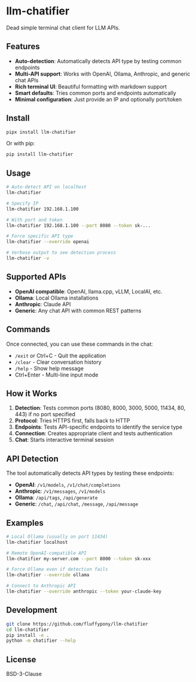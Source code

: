 # llm-chatifier

Dead simple terminal chat client for LLM APIs.

## Features

- **Auto-detection**: Automatically detects API type by testing common endpoints
- **Multi-API support**: Works with OpenAI, Ollama, Anthropic, and generic chat APIs
- **Rich terminal UI**: Beautiful formatting with markdown support
- **Smart defaults**: Tries common ports and endpoints automatically
- **Minimal configuration**: Just provide an IP and optionally port/token

## Install

```bash
pipx install llm-chatifier
```

Or with pip:
```bash
pip install llm-chatifier
```

## Usage

```bash
# Auto-detect API on localhost
llm-chatifier

# Specify IP
llm-chatifier 192.168.1.100

# With port and token
llm-chatifier 192.168.1.100 --port 8080 --token sk-...

# Force specific API type
llm-chatifier --override openai

# Verbose output to see detection process
llm-chatifier -v
```

## Supported APIs

- **OpenAI compatible**: OpenAI, llama.cpp, vLLM, LocalAI, etc.
- **Ollama**: Local Ollama installations
- **Anthropic**: Claude API
- **Generic**: Any chat API with common REST patterns

## Commands

Once connected, you can use these commands in the chat:

- `/exit` or Ctrl+C - Quit the application
- `/clear` - Clear conversation history  
- `/help` - Show help message
- Ctrl+Enter - Multi-line input mode

## How it Works

1. **Detection**: Tests common ports (8080, 8000, 3000, 5000, 11434, 80, 443) if no port specified
2. **Protocol**: Tries HTTPS first, falls back to HTTP
3. **Endpoints**: Tests API-specific endpoints to identify the service type
4. **Connection**: Creates appropriate client and tests authentication
5. **Chat**: Starts interactive terminal session

## API Detection

The tool automatically detects API types by testing these endpoints:

- **OpenAI**: `/v1/models`, `/v1/chat/completions`
- **Anthropic**: `/v1/messages`, `/v1/models`  
- **Ollama**: `/api/tags`, `/api/generate`
- **Generic**: `/chat`, `/api/chat`, `/message`, `/api/message`

## Examples

```bash
# Local Ollama (usually on port 11434)
llm-chatifier localhost

# Remote OpenAI-compatible API
llm-chatifier my-server.com --port 8000 --token sk-xxx

# Force Ollama even if detection fails
llm-chatifier --override ollama

# Connect to Anthropic API
llm-chatifier --override anthropic --token your-claude-key
```

## Development

```bash
git clone https://github.com/fluffypony/llm-chatifier
cd llm-chatifier
pip install -e .
python -m chatifier --help
```

## License

BSD-3-Clause
